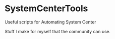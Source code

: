 # SystemCenterTools
Useful scripts for Automating System Center

Stuff I make for myself that the community can use.

